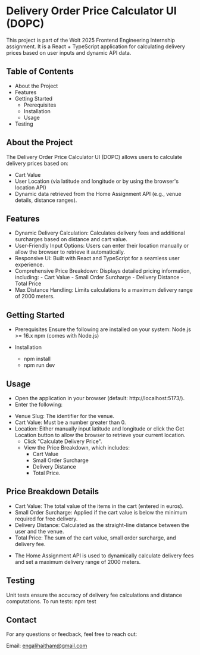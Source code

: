 # Delivery Order Price Calculator UI (DOPC)

This project is part of the Wolt 2025 Frontend Engineering Internship assignment. It is a React + TypeScript application for calculating delivery prices based on user inputs and dynamic API data.

## Table of Contents

 * About the Project
 * Features
 * Getting Started
   - Prerequisites
   - Installation
   - Usage
 * Testing
 
## About the Project
The Delivery Order Price Calculator UI (DOPC) allows users to calculate delivery prices based on:

- Cart Value
- User Location (via latitude and longitude or by using the browser's location API)
- Dynamic data retrieved from the Home Assignment API (e.g., venue details, distance ranges).

## Features
 - Dynamic Delivery Calculation: Calculates delivery fees and additional surcharges based on distance and cart value.
 - User-Friendly Input Options: Users can enter their location manually or allow the browser to retrieve it automatically.
 - Responsive UI: Built with React and TypeScript for a seamless user experience.
 - Comprehensive Price Breakdown: Displays detailed pricing information, including:
       - Cart Value
       - Small Order Surcharge
       - Delivery Distance
       - Total Price
  - Max Distance Handling: Limits calculations to a maximum delivery range of 2000 meters.

## Getting Started
- Prerequisites
Ensure the following are installed on your system:
   Node.js >= 16.x
   npm (comes with Node.js)

- Installation
    - npm install  
    - npm run dev  

## Usage
  - Open the application in your browser (default: http://localhost:5173/).
  - Enter the following:
   * Venue Slug: The identifier for the venue.
   * Cart Value: Must be a number greater than 0.
   * Location: Either manually input latitude and longitude or click the Get Location button to allow the browser to retrieve your current location.
     * Click "Calculate Delivery Price".
     * View the Price Breakdown, which includes:
       - Cart Value
       - Small Order Surcharge
       - Delivery Distance
       - Total Price.
       
## Price Breakdown Details
- Cart Value: The total value of the items in the cart (entered in euros).
- Small Order Surcharge: Applied if the cart value is below the minimum required for free delivery.
- Delivery Distance: Calculated as the straight-line distance between the user and the venue.
- Total Price: The sum of the cart value, small order surcharge, and delivery fee.
 * The Home Assignment API is used to dynamically calculate delivery fees and set a maximum delivery range of 2000 meters.

## Testing
 Unit tests ensure the accuracy of delivery fee calculations and distance computations. To run tests:
 npm test  


## Contact
For any questions or feedback, feel free to reach out:

Email: engalihaitham@gmail.com

